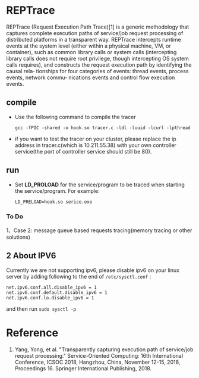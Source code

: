 # REPTrace
REPTrace (Request Execution Path Trace)[1] is a generic methodology that captures complete execution paths of service/job request processing of distributed platforms in a transparent way. REPTrace intercepts runtime events at the system level (either within a physical machine, VM, or container), such as common library calls or system calls (intercepting library calls does not require root privilege, though intercepting OS system calls requires), and constructs the request execution path by identifying the causal rela‐ tionships for four categories of events: thread events, process events, network commu‐ nications events and control flow execution events.

## compile
* Use the following command to compile the tracer

	`gcc -fPIC -shared -o hook.so tracer.c -ldl -luuid -lcurl -lpthread`

* if you want to test the tracer on your cluster, please replace the ip address in tracer.c(which is 10.211.55.38) with your own controller service(the port of controller service should still be 80).

## run
* Set **LD_PROLOAD** for the service/program to be traced when starting the service/program. For example:
  
   `LD_PRELOAD=hook.so serice.exe`

### To Do
1、Case 2: message queue based requests tracing(memory tracing or other solutions)


## 2 About IPV6
Currently we are not supporting ipv6, please disable ipv6 on your linux server by adding following to the end of `/etc/sysctl.conf` :

	net.ipv6.conf.all.disable_ipv6 = 1
	net.ipv6.conf.default.disable_ipv6 = 1
	net.ipv6.conf.lo.disable_ipv6 = 1
and then run `sudo sysctl -p`

# Reference
1. Yang, Yong, et al. "Transparently capturing execution path of service/job request processing." Service-Oriented Computing: 16th International Conference, ICSOC 2018, Hangzhou, China, November 12-15, 2018, Proceedings 16. Springer International Publishing, 2018.




